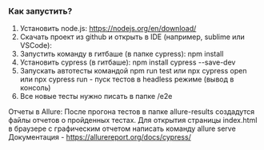 ### Как запустить?

1. Установить node.js: https://nodejs.org/en/download/
2. Скачать проект из github и открыть в IDE (например, sublime или VSCode):
3. Запустить команду в гитбаше (в папке cypress): npm install
4. Установить cypress (в гитбаше): npm install cypress --save-dev
5. Запускать автотесты командой npm run test или npx cypress open или npx cypress run - пуск тестов в headless режиме (вывод в консоль)
6. Все новые тесты нужно писать в папке /e2e

Отчеты в Allure:
После прогона тестов в папке allure-results создадутся файлы отчетов о пройденных тестах. Для открытия страницы index.html в браузере с графическим отчетом написать команду allure serve
Документация - https://allurereport.org/docs/cypress/
